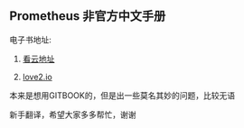 ## Prometheus 非官方中文手册

电子书地址: 

1. [看云地址](https://www.kancloud.cn/cdh0805010118/prometheus/719340)

2. [love2.io](https://love2.io/@1046102779/doc/prometheus/introductions/overview.md)

本来是想用GITBOOK的，但是出一些莫名其妙的问题，比较无语

新手翻译，希望大家多多帮忙，谢谢
